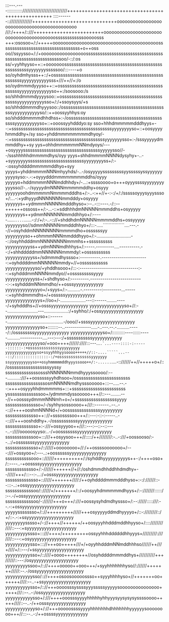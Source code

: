:::---.----::::::::::::////////////////////////////+++++++++++++++++++++++++++++++++++++++++++++++++
::::-------:://////////////+++++++++++++++++++++++++++++oooooooooooooooooooooooooooooooooooooooooooo
///:/++++/::///++++++++++++++++++++++++ooooooooooooooooooooooooooooooooooooooooossssssssssssooooosss
+++:ososoo+/:/+++++oooooooooooooooooooooooooooooooooooooooossssssssssssssssssssssssssssssssss+o++oss
oo//ssyysso+/:/+ooooooooooooooooosssssssssssssssssssssssssssssssssssssssssssssssssssssssssoo/-::/:os
ss/+yyhhyyso++::+ooooooossssssssssssssssssssssssssssssssssssssssssssssssssssyyyyyyysssssoo/:::----+o
so/oyhdmhysss++::/+ossssssssssssssssssssssssssssssssssssssssssssssssssssssyyyyyyyyyyysss+///++//+:/o
so/oydmmmdyyyso++::+ossssssssssssssssssssssssssssssssssssssssssssssssssyyyyyyyyyyyyyso++:/soosooo:/s
so/shhdmmmdyyyysoo::+ossssssssssssssssssssssssssssssssssssssssssssssssyyyyyyyyyyysso+/:/+ssoysyys/+s
so/shhddmmmdhyyysoo::/ossssssssssssssssssssssssssssssssssssssssssssssyyyyyyyyyyyso/::++oossyyhhys:oy
so/shdddmmmmdhhdhss+:-/ossssssssssssssssssssssssssssssssssssssssssssyyyyyyyyyyso+::+ooossyyhdddyo:sy
sso+hhhdmmmmmdddhyys+--:+sssssssssssssssssssssssssssssssssssssssssssyyyyyyyyso+::+oosyyyyhmmddhy+/sy
sso+yhddmmmmmmmmdhyoy/--:+ssssssssssssssssssssssssssssssssssssssssyyyyyyysso+:-/sssyyyyydmmmddhy++sy
yys+ohhdmmmmmmNNmdyoys/---+osyyyysssssssssssssssssssssssssssssssssyyyyysso//--/ssshhhhhdmmmmdhys/oyy
yyys+shhdmmmmNNNNdysyhy+-..-+syyyyyyyssssssssssssssssssssssssyyyyyyyyss+/:--:ossyhddddmmmmmddhyo+syy
yyyys+yhddmmmmNNNmhyyhds/-..-/osyyyyysssssssssyysssssyssyyyyyyyyyysyso:-.-:+oyyydddmmmmmmmmddhs/oyyy
yyyyyo+hddmmmmNNNmddhhdy+/-...:+ssssoooo+o+++oyyyssssyyyyyyyyyyysso//-..-/syyyydmNNNNmmmmmddhy+osyyy
yyyyyyoohdmmmmmNmmmmdddhs+/:-..-:++//+-:-:/+/:/sssssoyyysyyyssso+/:...-:+ydhyyydNNNNNNNmmdddy+osyyyy
yyyyyys++ydmmmNNNNNmdddhyso+:--..-:::----.-/::--++++++ossoss++/:-...-::+sddhhhdmNNNNNmmmddhs+osyyyyy
yyyyyyys++ydmmNNNNNNmmddhhyo+/:-----......`....`......-:/:/+/:-..-:://+shddhdmNNNNNmmmmddhs+ossyyyyy
yyyyyyyso//sdmmNNNNNmmdddhhyo+/:::-.....```````````````....---.--//+osyhddmNNNNNNNNmmmmdho+ossssssyy
yyyyyyyyso++ohmmmNNNmmdddhyyo+/:-...........................--::/osyhhdddmmNNNNNNNNmmmhs++ssssssssss
yyyyyyyyyyss++ydmNNNmdhhhys+/:-----.---------....----------.--:/+shhdddddmmNNNNNNmmmdy/:+ossssssssss
yyyyyyyyyyyss+/sdmmmdhyssso+:----------.-----------------------:+oyhddddmmNNNNNNmmdy+//+osssssssssss
yyyyyyyyyyyyso/+yhddhsooo+/:::-:-----------------------------:--:+syhdddmmNNNNmmdyo//+osssssssssyyyy
yyyyyyyyyyyyss+/+shdhyso+/:---------.--------------------------:-:+syhdddmNNmmdho/++osssyyyyyyyyyyyy
yyyyyyyyyyyyyyo+/+syys+/:-..........-.---------:---------...------:+syhhdmmmdhs+/+osssssyyyyyyyyyyyy
yyyyyyyyyyyyyys+//oo+/-....................---::------........-----/+syhdddhs+//+osssyyyyyyyyyyyyyyy
yyyyyyyyyyyyyyso+//:--........................---...................:/+syhho/:/+ossyyyyyyyyyyyyyyyyy
yyyyyyyyyyyyyyso+::-------............................................-/ooo//+ssssyyyyyyyyyyyyyyyyyy
yyyyyyyyyyyyyyso+::::::::--..-------------.....-..---.--.-..........-----/::/ossssssssyyyyyyyyyyyyyy
yyyyyyyyyyyyyso+/::::::::::----::::::-----..........-----------....---:---:/+sssssssssssyyyyyyyyyyyy
yyyyyyyyyyyyyyso/+ooo++++//////:////:::---...``.`...----::::-:------::::::-:+osssssssssssssyyyyyyyyy
yyyyyyyyyyyyyyso+ssyyhhhyysoooo+++++//::-....`````...---::/:::::::::::::::-:/+ossssssssssssssyyyyyyy
ssyyyyyyyyyyso++osyhmmmmmddhyyyssooo++/:-......``....-:://////++//+++++o+/::/osssssssssssssssssyyssy
ssssssssssssssossshNNNNNNmmdhyyyssoooo/:---..........:///++oosssssyyhdhsoo+/osssssssssssssssssssssss
sssssssssssssssssosmNNNNNmdhysssooooo+:::--.....--.--:++++osyyyhhdmmmmms+:::+sssssssssssssssssssssss
yssssssssssssssoo+/ydmmmdyssooooo+++//::---........---//++oosssydmmmNNNmh+o+/+ssssssssssssssssssyyyy
sssssssssssssso+/-/syhhysossoooo++///::-------..--..--:://++++ooshmNNNNd+/+oossssssssssssssyyyyyyyyy
ssssssssssssso++:://+sssossssoo+++/::---:-::-:-----..--::///+++ooshddhy+.-/ossssssssssyyyyyyyyyyyyyy
ssssssssssssso+:-:///+ossyyyoo++///::---:--::--::----..-:////ooooosyyso:..-/+oosssssssyyyyyyyyyyyyyy
ssssssssssssoo+:::///++osyysoo+++//:::::/++////////:-..-:///+oossooso/:--..:/+osssssssyyyyyyyyyyyyyy
ssssssssssssso+/:://///+oooooooo+//:/++ossssooooooo+/---:///+ossyoo+/:---..:+oossssssyyyyyyyyyyyyyyy
sssssssssssooo+:://////++++++++++/:/syhddhyyyyyyyyyys++-:/++++oso+/::----..-+oossssyyyyyyyyyyyyyyyyy
sssssssssssso+/:-//////++++++//+//:/oshdmmdhhddhhdmdhy+--/////+++/:::--:-...:/+osssyyyyyyyyyyyyyyyyy
ssssssssssssso+:://///+++++++////:/++oyhddddmmmdddhyso+:-:/://////::--:::-..:+ossyyyyyyyyyyyyyyyyyyy
ssssssssssssoo/:://///+/+++++++/::/+oosyyhdmmmmmdhyys+/:-:///////::::::/:--.-/+ossyyyyyyyyyyyyyyyyyy
ssssssssssssoo/-://////+++o+++/:///+oossysyhdmdhyssso+/:--://///:::::///:--.-:+ossyyyyyyyyyyyyyyyyyy
yyyyyssssssso+/:://+++++++++/////+++osyyyyyddmdhyyyyo+/::-:////////::/+/::-.-:+ssyyyyyyyyyyyyyyyyyyy
yyyyyyyysssso+/-://++++//++++++/++oosyyyhhdddmddhhyyso+/::::////////////::---:+syyyyyyyyyyyyyyyyyyyy
yyyyyyyyyssso+:::///++++/+++++++++ossyyhhhddddddhhyyys+/////////:///////::---:+osyyyyyyyyyyyyyyyyyyy
yyyyyyyyyysso+::://+++oo+++++///+/+oyyhhdddmNNmddhhhso//////++///+////+/::---/+ssyyyyyyyyyyyyyyyyyyy
yyyyyyyyyysso+/::////+oooo++++++++//osyhddddmmmddhys+//////////+++//////::---:/osyyyyyyyyyyyyyyyyyyy
yyyyyyyyyssoo+/:://++++ooooo++ooo+++/+syyhhhhhhhyso//://////+++++++/////:--.-/ossyyyyyyyyyyyyyyyyyyy
yyyyyyyyyyysso/:://++++osoosooooossso++syyyhhhhyso+//+++++++oo++++++////:--..-+ssyyyyyyyyyyyyyyyyyyy
yyyyyyyyyysso+/:://+++oooosssyssssyyysssssyyyyysooooooooooooooo+++++///::--..-:/ossyyyyyyyyyyyyyyyyy
yyyyyyyyyyysso+/:///++++ooosssyyyyhhhhhyhhyyysyysysysyssssoooo+++++////::--..-/++osssyyyyyyyyyyyyyyy
yyyyyyyyyyyyso+/://+++ooooossssyyyyhhhhhhhdhhhhhhhyyyyyysoooooooo+++//:::--..-:/++ossssyyyyyyyyyyyyy